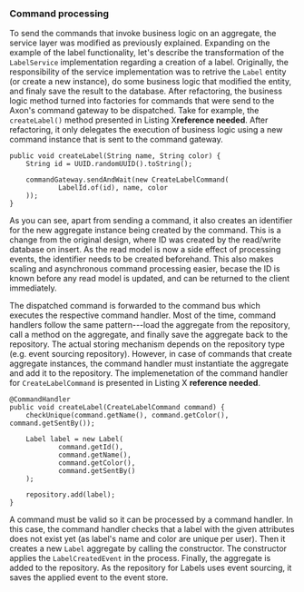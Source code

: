 ### Command processing

To send the commands that invoke business logic on an aggregate, the service layer was modified as previously explained. Expanding on the example of the label functionality, let's describe the transformation of the `LabelService` implementation regarding a creation of a label. Originally, the responsibility of the service implementation was to retrive the `Label` entity (or create a new instance), do some business logic that modified the entity, and finaly save the result to the database. After refactoring, the business logic method turned into factories for commands that were send to the Axon's command gateway to be dispatched. Take for example, the `createLabel()` method presented in Listing X**reference needed**. After refactoring, it only delegates the execution of business logic using a new command instance that is sent to the command gateway.

    public void createLabel(String name, String color) {
        String id = UUID.randomUUID().toString();

        commandGateway.sendAndWait(new CreateLabelCommand(
                LabelId.of(id), name, color
        ));
    }

As you can see, apart from sending a command, it also creates an identifier for the new aggregate instance being created by the command. This is a change from the original design, where ID was created by the read/write database on insert. As the read model is now a side effect of processing events, the identifier needs to be created beforehand. This also makes scaling and asynchronous command processing easier, becase the ID is known before any read model is updated, and can be returned to the client immediately.

The dispatched command is forwarded to the command bus which executes the respective command handler. Most of the time, command handlers follow the same pattern---load the aggregate from the repository, call a method on the aggregate, and finally save the aggregate back to the repository. The actual storing mechanism depends on the repository type (e.g. event sourcing repository). However, in case of commands that create aggregate instances, the command handler must instantiate the aggregate and add it to the repository. The implemenetation of the command handler for `CreateLabelCommand` is presented in Listing X **reference needed**.

    @CommandHandler
    public void createLabel(CreateLabelCommand command) {
        checkUnique(command.getName(), command.getColor(), command.getSentBy());

        Label label = new Label(
                command.getId(),
                command.getName(),
                command.getColor(),
                command.getSentBy()
        );

        repository.add(label);
    }

A command must be valid so it can be processed by a command handler. In this case, the command handler checks that a label with the given attributes does not exist yet (as label's name and color are unique per user). Then it creates a new `Label` aggregate by calling the constructor. The constructor applies the `LabelCreatedEvent` in the process. Finally, the aggregate is added to the repository. As the repository for Labels uses event sourcing, it saves the applied event to the event store.

